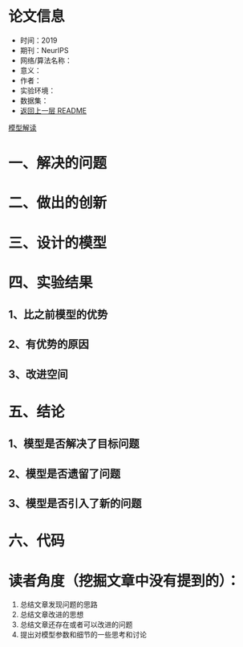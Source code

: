 # 论文信息
- 时间：2019
- 期刊：NeurIPS
- 网络/算法名称：
- 意义：
- 作者：
- 实验环境：
- 数据集：
- [返回上一层 README](../README.md)

[模型解读](./Generative%20Modeling%20by%20Estimating%20Gradients%20of%20the%20Data%20Distribution.pdf)

# 一、解决的问题

# 二、做出的创新

# 三、设计的模型

# 四、实验结果

## 1、比之前模型的优势

## 2、有优势的原因

## 3、改进空间

# 五、结论

## 1、模型是否解决了目标问题

## 2、模型是否遗留了问题

## 3、模型是否引入了新的问题

# 六、代码

# 读者角度（挖掘文章中没有提到的）：
1. 总结文章发现问题的思路
2. 总结文章改进的思想
3. 总结文章还存在或者可以改进的问题
4. 提出对模型参数和细节的一些思考和讨论
